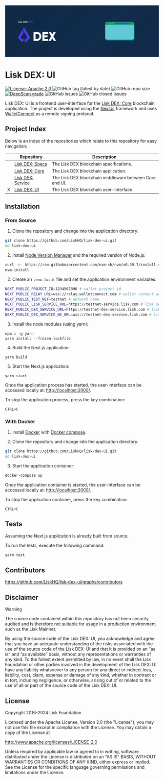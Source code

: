 ![Lisk DEX: UI](docs/assets/banner_ui.png "Lisk DEX: UI")

# Lisk DEX: UI

[![License: Apache 2.0](https://img.shields.io/badge/License-Apache%202.0-blue.svg)](http://www.apache.org/licenses/LICENSE-2.0)
![GitHub tag (latest by date)](https://img.shields.io/github/v/tag/liskhq/lisk-dex-ui)
![GitHub repo size](https://img.shields.io/github/repo-size/liskhq/lisk-dex-ui)
[![DeepScan grade](https://deepscan.io/api/teams/19600/projects/23054/branches/712227/badge/grade.svg?token=a1fa0980263b30233c0ddf1e9c3ed778290db2ee)](https://deepscan.io/dashboard#view=project&tid=19600&pid=23054&bid=712227)
![GitHub issues](https://img.shields.io/github/issues-raw/liskhq/lisk-dex-ui)
![GitHub closed issues](https://img.shields.io/github/issues-closed-raw/liskhq/lisk-dex-ui)

Lisk DEX: UI is a frontend user-interface for the [Lisk DEX: Core](https://github.com/LiskHQ/lisk-dex-core?tab=readme-ov-file#index) blockchain application. The project is developed using the [Next.js](https://nextjs.org/) framework and uses [WalletConnect](https://walletconnect.com/) as a remote signing protocol.

## Project Index

Below is an index of the repositories which relate to this repository for easy navigation:

|     | Repository                                                                               | Description                                             |
| --- | ---------------------------------------------------------------------------------------- | ------------------------------------------------------- |
|     | [Lisk DEX: Specs](https://github.com/LiskHQ/lisk-dex-specs?tab=readme-ov-file#index)     | The Lisk DEX blockchain specifications.                 |
|     | [Lisk DEX: Core](https://github.com/LiskHQ/lisk-dex-core?tab=readme-ov-file#index)       | The Lisk DEX blockchain application.                    |
|     | [Lisk DEX: Service](https://github.com/LiskHQ/lisk-dex-service?tab=readme-ov-file#index) | The Lisk DEX blockchain middleware between Core and UI. |
| X   | [Lisk DEX: UI](https://github.com/LiskHQ/lisk-dex-ui?tab=readme-ov-file#index)           | The Lisk DEX blockchain user-interface.                 |

## Installation

### From Source

1. Clone the repository and change into the application directory:

```bash
git clone https://github.com/LiskHQ/lisk-dex-ui.git
cd lisk-dex-ui
```

2. Install [Node Version Manager](https://github.com/nvm-sh/nvm) and the required version of Node.js:

```bash
curl -o- https://raw.githubusercontent.com/nvm-sh/nvm/v0.39.7/install.sh | bash
nvm install
```

2. Create an `.env.local` file and set the application environment variables:

```bash
NEXT_PUBLIC_PROJECT_ID=1234567890 # wallet project id
NEXT_PUBLIC_RELAY_URL=wss://relay.walletconnect.com # wallet connect websocket url 
NEXT_PUBLIC_TEST_NET=testnet # network name
NEXT_PUBLIC_LISK_SERVICE_URL=https://testnet-service.lisk.com # lisk service https url
NEXT_PUBLIC_DEX_SERVICE_URL=https://testnet-dex-service.lisk.com # lisk (dex) service https url
NEXT_PUBLIC_DEX_SERVICE_WS_URL=wss://testnet-dex-service.lisk.com # lisk (dex) service websocket url 
```

3. Install the node modules (using yarn):

```
npm i -g yarn
yarn install --frozen-lockfile
```

4. Build the Next.js application:

```
yarn build
```

5. Start the Next.js application:

```
yarn start
```

Once the application process has started, the user-interface can be accessed locally at: [http://localhost:3000/](http://localhost:3000/).

To stop the application process, press the key combination:

```
CTRL+C
```

### With Docker

1. Install [Docker](https://www.docker.com/) with [Docker compose](https://docs.docker.com/compose/install/).

2. Clone the repository and change into the application directory:

```bash
git clone https://github.com/LiskHQ/lisk-dex-ui.git
cd lisk-dex-ui
```

3. Start the application container:

```bash
docker-compose up
```

Once the application container is started, the user-interface can be accessed locally at: [http://localhost:3000/](http://localhost:3000/).

To stop the application container, press the key combination:

```
CTRL+C
```

## Tests

Assuming the Next.js application is already built from source.

To run the tests, execute the following command:

```bash
yarn test
```

## Contributors

https://github.com/LiskHQ/lisk-dex-ui/graphs/contributors

## Disclaimer

> [!WARNING]
> The source code contained within this repository has not been security audited and is therefore not suitable for usage in a production environment such as the Lisk Mainnet.
>
> By using the source code of the Lisk DEX: UI, you acknowledge and agree that you have an adequate understanding of the risks associated with the use of the source code of the Lisk DEX: UI and that it is provided on an “as is” and “as available” basis, without any representations or warranties of any kind. To the fullest extent permitted by law, in no event shall the Lisk Foundation or other parties involved in the development of the Lisk DEX: UI have any liability whatsoever to any person for any direct or indirect loss, liability, cost, claim, expense or damage of any kind, whether in contract or in tort, including negligence, or otherwise, arising out of or related to the use of all or part of the source code of the Lisk DEX: UI.

## License

Copyright 2016-2024 Lisk Foundation

Licensed under the Apache License, Version 2.0 (the "License");
you may not use this file except in compliance with the License.
You may obtain a copy of the License at

http://www.apache.org/licenses/LICENSE-2.0

Unless required by applicable law or agreed to in writing, software
distributed under the License is distributed on an "AS IS" BASIS,
WITHOUT WARRANTIES OR CONDITIONS OF ANY KIND, either express or implied.
See the License for the specific language governing permissions and
limitations under the License.
